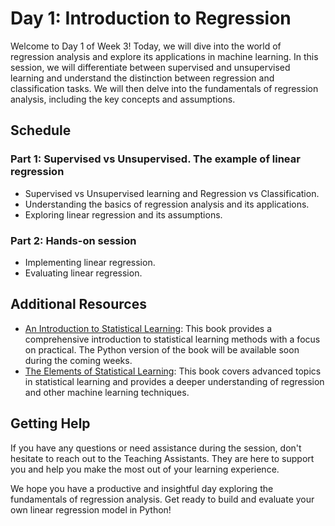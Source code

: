 # Day 1: Introduction to Regression

Welcome to Day 1 of Week 3! Today, we will dive into the world of regression analysis and explore its applications in machine learning. In this session, we will differentiate between supervised and unsupervised learning and understand the distinction between regression and classification tasks. We will then delve into the fundamentals of regression analysis, including the key concepts and assumptions. 

## Schedule

### Part 1: Supervised vs Unsupervised. The example of linear regression
- Supervised vs Unsupervised learning and Regression vs Classification.
- Understanding the basics of regression analysis and its applications.
- Exploring linear regression and its assumptions.
### Part 2: Hands-on session
- Implementing linear regression.
- Evaluating linear regression.

## Additional Resources
- [An Introduction to Statistical Learning](https://hastie.su.domains/ISLR2/ISLRv2_website.pdf): This book provides a comprehensive introduction to statistical learning methods with a focus on practical. The Python version of the book will be available soon during the coming weeks.
- [The Elements of Statistical Learning](https://hastie.su.domains/Papers/ESLII.pdf): This book covers advanced topics in statistical learning and provides a deeper understanding of regression and other machine learning techniques.

## Getting Help
If you have any questions or need assistance during the session, don't hesitate to reach out to the Teaching Assistants. They are here to support you and help you make the most out of your learning experience.

We hope you have a productive and insightful day exploring the fundamentals of regression analysis. Get ready to build and evaluate your own linear regression model in Python!
